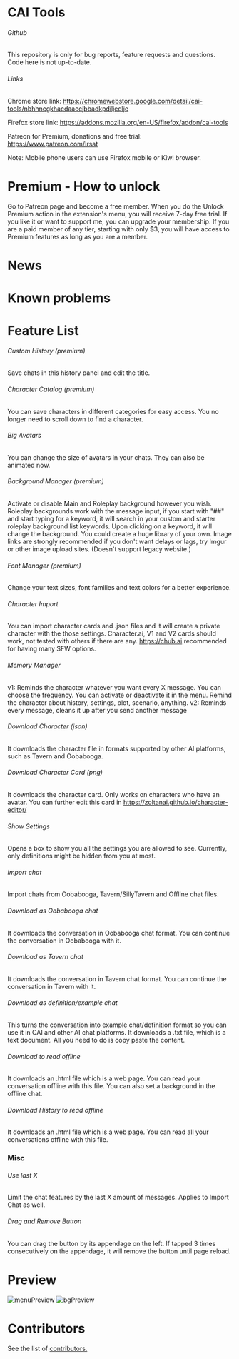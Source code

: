 # CAI Tools

###### Github
This repository is only for bug reports, feature requests and questions. Code here is not up-to-date.

###### Links
Chrome store link: https://chromewebstore.google.com/detail/cai-tools/nbhhncgkhacdaaccjbbadkpdiljedlje

Firefox store link: https://addons.mozilla.org/en-US/firefox/addon/cai-tools

Patreon for Premium, donations and free trial: https://www.patreon.com/Irsat

Note: Mobile phone users can use Firefox mobile or Kiwi browser.

# Premium - How to unlock
Go to Patreon page and become a free member. When you do the Unlock Premium action in the extension's menu, you will receive 7-day free trial. If you like it or want to support me, you can upgrade your membership. If you are a paid member of any tier, starting with only $3, you will have access to Premium features as long as you are a member.

# News

# Known problems

# Feature List
###### Custom History (premium)
Save chats in this history panel and edit the title.
###### Character Catalog (premium)
You can save characters in different categories for easy access. You no longer need to scroll down to find a character.
###### Big Avatars
You can change the size of avatars in your chats. They can also be animated now.
###### Background Manager (premium)
Activate or disable Main and Roleplay background however you wish. Roleplay backgrounds work with the message input, if you start with "##" and start typing for a keyword, it will search in your custom and starter roleplay background list keywords. Upon clicking on a keyword, it will change the background. You could create a huge library of your own. Image links are strongly recommended if you don't want delays or lags, try Imgur or other image upload sites. (Doesn't support legacy website.)
###### Font Manager (premium)
Change your text sizes, font families and text colors for a better experience.
###### Character Import
You can import character cards and .json files and it will create a private character with the those settings. Character.ai, V1 and V2 cards should work, not tested with others if there are any. https://chub.ai recommended for having many SFW options.
###### Memory Manager
v1: Reminds the character whatever you want every X message. You can choose the frequency. You can activate or deactivate it in the menu. Remind the character about history, settings, plot, scenario, anything.
v2: Reminds every message, cleans it up after you send another message
###### Download Character (json)
It downloads the character file in formats supported by other AI platforms, such as Tavern and Oobabooga.
###### Download Character Card (png)
It downloads the character card. Only works on characters who have an avatar. You can further edit this card in https://zoltanai.github.io/character-editor/
###### Show Settings
Opens a box to show you all the settings you are allowed to see. Currently, only definitions might be hidden from you at most.
###### Import chat
Import chats from Oobabooga, Tavern/SillyTavern and Offline chat files.
###### Download as Oobabooga chat
It downloads the conversation in Oobabooga chat format. You can continue the conversation in Oobabooga with it.
###### Download as Tavern chat
It downloads the conversation in Tavern chat format. You can continue the conversation in Tavern with it.
###### Download as definition/example chat
This turns the conversation into example chat/definition format so you can use it in CAI and other AI chat platforms. It downloads a .txt file, which is a text document. All you need to do is copy paste the content.
###### Download to read offline
It downloads an .html file which is a web page. You can read your conversation offline with this file. You can also set a background in the offline chat.
###### Download History to read offline
It downloads an .html file which is a web page. You can read all your conversations offline with this file.

### Misc
###### Use last X
Limit the chat features by the last X amount of messages. Applies to Import Chat as well.
###### Drag and Remove Button
You can drag the button by its appendage on the left. If tapped 3 times consecutively on the appendage, it will remove the button until page reload.

# Preview
![menuPreview](https://github.com/irsat000/CAI-Tools/assets/38238671/f348a6e3-b34e-46e5-b2cf-5d671db168d4)
![bgPreview](https://github.com/irsat000/CAI-Tools/assets/38238671/28ace958-a628-4fd1-ad23-20e039220f03)


# Contributors
See the list of [contributors.](AUTHORS)
